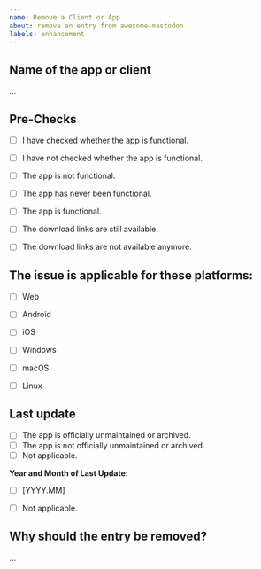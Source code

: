 ```yaml
---
name: Remove a Client or App
about: remove an entry from awesome-mastodon
labels: enhancement
---
```

## Name of the app or client
...


## Pre-Checks

- [ ] I have checked whether the app is functional.
- [ ] I have not checked whether the app is functional.
- [ ] The app is not functional.
- [ ] The app has never been functional.
- [ ] The app is functional.
- [ ] The download links are still available.
- [ ] The download links are not available anymore.


## The issue is applicable for these platforms:
- [ ] Web
- [ ] Android
- [ ] iOS
- [ ] Windows
- [ ] macOS
- [ ] Linux


## Last update
- [ ] The app is officially unmaintained or archived.
- [ ] The app is not officially unmaintained or archived.
- [ ] Not applicable.

**Year and Month of Last Update:**<br>
 - [ ] [YYYY.MM]
 - [ ] Not applicable.


## Why should the entry be removed?
...

